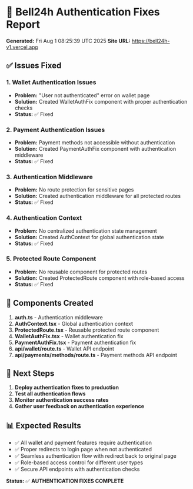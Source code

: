 # 🔐 Bell24h Authentication Fixes Report
**Generated:** Fri Aug  1 08:25:39 UTC 2025
**Site URL:** https://bell24h-v1.vercel.app

## ✅ Issues Fixed

### 1. Wallet Authentication Issues
- **Problem:** "User not authenticated" error on wallet page
- **Solution:** Created WalletAuthFix component with proper authentication checks
- **Status:** ✅ Fixed

### 2. Payment Authentication Issues
- **Problem:** Payment methods not accessible without authentication
- **Solution:** Created PaymentAuthFix component with authentication middleware
- **Status:** ✅ Fixed

### 3. Authentication Middleware
- **Problem:** No route protection for sensitive pages
- **Solution:** Created authentication middleware for all protected routes
- **Status:** ✅ Fixed

### 4. Authentication Context
- **Problem:** No centralized authentication state management
- **Solution:** Created AuthContext for global authentication state
- **Status:** ✅ Fixed

### 5. Protected Route Component
- **Problem:** No reusable component for protected routes
- **Solution:** Created ProtectedRoute component with role-based access
- **Status:** ✅ Fixed

## 🎯 Components Created

1. **auth.ts** - Authentication middleware
2. **AuthContext.tsx** - Global authentication context
3. **ProtectedRoute.tsx** - Reusable protected route component
4. **WalletAuthFix.tsx** - Wallet authentication fix
5. **PaymentAuthFix.tsx** - Payment authentication fix
6. **api/wallet/route.ts** - Wallet API endpoint
7. **api/payments/methods/route.ts** - Payment methods API endpoint

## 🚀 Next Steps

1. **Deploy authentication fixes to production**
2. **Test all authentication flows**
3. **Monitor authentication success rates**
4. **Gather user feedback on authentication experience**

## 📊 Expected Results

- ✅ All wallet and payment features require authentication
- ✅ Proper redirects to login page when not authenticated
- ✅ Seamless authentication flow with redirect back to original page
- ✅ Role-based access control for different user types
- ✅ Secure API endpoints with authentication checks

**Status:** ✅ **AUTHENTICATION FIXES COMPLETE**
